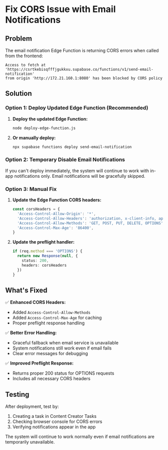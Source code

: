 # Fix CORS Issue with Email Notifications

## Problem
The email notification Edge Function is returning CORS errors when called from the frontend:
```
Access to fetch at 'https://csrtkebisqfffjgukkxu.supabase.co/functions/v1/send-email-notification' 
from origin 'http://172.21.160.1:8080' has been blocked by CORS policy
```

## Solution

### Option 1: Deploy Updated Edge Function (Recommended)

1. **Deploy the updated Edge Function:**
   ```bash
   node deploy-edge-function.js
   ```

2. **Or manually deploy:**
   ```bash
   npx supabase functions deploy send-email-notification
   ```

### Option 2: Temporary Disable Email Notifications

If you can't deploy immediately, the system will continue to work with in-app notifications only. Email notifications will be gracefully skipped.

### Option 3: Manual Fix

1. **Update the Edge Function CORS headers:**
   ```typescript
   const corsHeaders = {
     'Access-Control-Allow-Origin': '*',
     'Access-Control-Allow-Headers': 'authorization, x-client-info, apikey, content-type',
     'Access-Control-Allow-Methods': 'GET, POST, PUT, DELETE, OPTIONS',
     'Access-Control-Max-Age': '86400',
   }
   ```

2. **Update the preflight handler:**
   ```typescript
   if (req.method === 'OPTIONS') {
     return new Response(null, { 
       status: 200,
       headers: corsHeaders 
     })
   }
   ```

## What's Fixed

✅ **Enhanced CORS Headers:**
- Added `Access-Control-Allow-Methods`
- Added `Access-Control-Max-Age` for caching
- Proper preflight response handling

✅ **Better Error Handling:**
- Graceful fallback when email service is unavailable
- System notifications still work even if email fails
- Clear error messages for debugging

✅ **Improved Preflight Response:**
- Returns proper 200 status for OPTIONS requests
- Includes all necessary CORS headers

## Testing

After deployment, test by:
1. Creating a task in Content Creator Tasks
2. Checking browser console for CORS errors
3. Verifying notifications appear in the app

The system will continue to work normally even if email notifications are temporarily unavailable.
